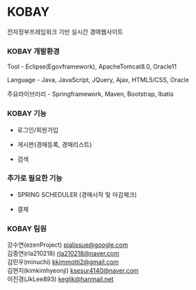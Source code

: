 ﻿# KOBAY 
전자정부프레임워크 기반 실시간 경매웹사이트

### KOBAY 개발환경

Tool - Eclipse(Egovframework), ApacheTomcat8.0, Oracle11

Language - Java, JavaScript, JQuery, Ajax, HTML5/CSS, Oracle

주요라이브러리 - Springframework, Maven, Bootstrap, Ibatis

### KOBAY 기능 

- 로그인/회원가입

- 게시판(경매등록, 경매리스트)

- 검색

### 추가로 필요한 기능

- SPRING SCHEDULER (경매시작 및 마감체크)

- 결제


### KOBAY 팀원
강수연(ezenProject) pialissue@google.com <br/>
김종연(rla210218) rla210218@naver.com <br/>
김민우(minuchi) kkimmotti2@gmail.com <br/>
김현지(kimkimhyeonji) ksesur4140@naver.com <br/>
이진경(JkLee893) kegljk@hanmail.net <br/>
